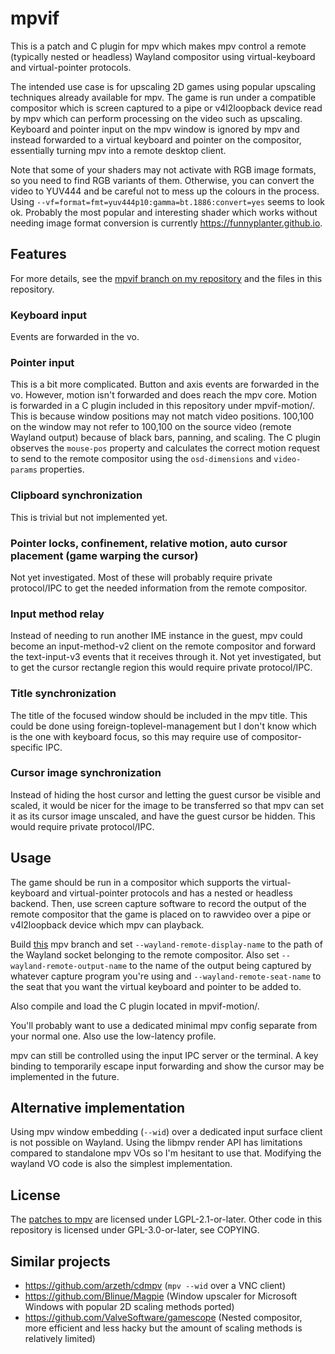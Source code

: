 # mpvif

This is a patch and C plugin for mpv which makes mpv control a remote (typically nested or headless) Wayland compositor using virtual-keyboard and virtual-pointer protocols.

The intended use case is for upscaling 2D games using popular upscaling techniques already available for mpv. The game is run under a compatible compositor which is screen captured to a pipe or v4l2loopback device read by mpv which can perform processing on the video such as upscaling. Keyboard and pointer input on the mpv window is ignored by mpv and instead forwarded to a virtual keyboard and pointer on the compositor, essentially turning mpv into a remote desktop client.

Note that some of your shaders may not activate with RGB image formats, so you need to find RGB variants of them. Otherwise, you can convert the video to YUV444 and be careful not to mess up the colours in the process. Using `--vf=format=fmt=yuv444p10:gamma=bt.1886:convert=yes` seems to look ok. Probably the most popular and interesting shader which works without needing image format conversion is currently https://funnyplanter.github.io.

## Features

For more details, see the [mpvif branch on my repository](https://github.com/layercak3/mpv/tree/mpvif) and the files in this repository.

### Keyboard input

Events are forwarded in the vo.

### Pointer input

This is a bit more complicated. Button and axis events are forwarded in the vo. However, motion isn't forwarded and does reach the mpv core. Motion is forwarded in a C plugin included in this repository under mpvif-motion/. This is because window positions may not match video positions. 100,100 on the window may not refer to 100,100 on the source video (remote Wayland output) because of black bars, panning, and scaling. The C plugin observes the `mouse-pos` property and calculates the correct motion request to send to the remote compositor using the `osd-dimensions` and `video-params` properties.

### Clipboard synchronization

This is trivial but not implemented yet.

### Pointer locks, confinement, relative motion, auto cursor placement (game warping the cursor)

Not yet investigated. Most of these will probably require private protocol/IPC to get the needed information from the remote compositor.

### Input method relay

Instead of needing to run another IME instance in the guest, mpv could become an input-method-v2 client on the remote compositor and forward the text-input-v3 events that it receives through it. Not yet investigated, but to get the cursor rectangle region this would require private protocol/IPC.

### Title synchronization

The title of the focused window should be included in the mpv title. This could be done using foreign-toplevel-management but I don't know which is the one with keyboard focus, so this may require use of compositor-specific IPC.

### Cursor image synchronization

Instead of hiding the host cursor and letting the guest cursor be visible and scaled, it would be nicer for the image to be transferred so that mpv can set it as its cursor image unscaled, and have the guest cursor be hidden. This would require private protocol/IPC.

## Usage

The game should be run in a compositor which supports the virtual-keyboard and virtual-pointer protocols and has a nested or headless backend. Then, use screen capture software to record the output of the remote compositor that the game is placed on to rawvideo over a pipe or v4l2loopback device which mpv can playback.

Build [this](https://github.com/layercak3/mpv/tree/mpvif) mpv branch and set `--wayland-remote-display-name` to the path of the Wayland socket belonging to the remote compositor. Also set `--wayland-remote-output-name` to the name of the output being captured by whatever capture program you're using and `--wayland-remote-seat-name` to the seat that you want the virtual keyboard and pointer to be added to.

Also compile and load the C plugin located in mpvif-motion/.

You'll probably want to use a dedicated minimal mpv config separate from your normal one. Also use the low-latency profile.

mpv can still be controlled using the input IPC server or the terminal. A key binding to temporarily escape input forwarding and show the cursor may be implemented in the future.

## Alternative implementation

Using mpv window embedding (`--wid`) over a dedicated input surface client is not possible on Wayland. Using the libmpv render API has limitations compared to standalone mpv VOs so I'm hesitant to use that. Modifying the wayland VO code is also the simplest implementation.

## License

The [patches to mpv](https://github.com/layercak3/mpv/tree/mpvif) are licensed under LGPL-2.1-or-later. Other code in this repository is licensed under GPL-3.0-or-later, see COPYING.

## Similar projects

* https://github.com/arzeth/cdmpv (`mpv --wid` over a VNC client)
* https://github.com/Blinue/Magpie (Window upscaler for Microsoft Windows with popular 2D scaling methods ported)
* https://github.com/ValveSoftware/gamescope (Nested compositor, more efficient and less hacky but the amount of scaling methods is relatively limited)
